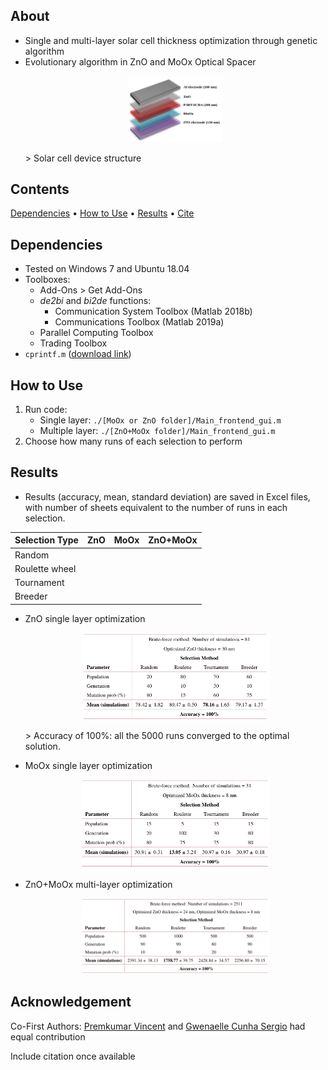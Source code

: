 ## About
* Single and multi-layer solar cell thickness optimization through genetic algorithm
* Evolutionary algorithm in ZnO and MoOx Optical Spacer
  <p align="center">
  <img src="./assets/solar_cell_device_structure.png" width="150" alt="Solar cell device structure">
  </p>
  > Solar cell device structure

## Contents
[Dependencies](#dependencies) • [How to Use](#how-to-use) • [Results](#results) • [Cite](#acknowledgement)

## Dependencies
* Tested on Windows 7 and Ubuntu 18.04
* Toolboxes:
    * Add-Ons > Get Add-Ons
    * *de2bi* and *bi2de* functions:
        * Communication System Toolbox (Matlab 2018b)
        * Communications Toolbox (Matlab 2019a)
    * Parallel Computing Toolbox
    * Trading Toolbox
* `cprintf.m` ([download link](https://www.mathworks.com/matlabcentral/fileexchange/24093-cprintf-display-formatted-colored-text-in-the-command-window))

## How to Use
1. Run code:
    * Single layer: `./[MoOx or ZnO folder]/Main_frontend_gui.m`
    * Multiple layer: `./[ZnO+MoOx folder]/Main_frontend_gui.m`
2. Choose how many runs of each selection to perform

## Results
* Results (accuracy, mean, standard deviation) are saved in Excel files, with number of sheets equivalent to the number of runs in each selection.

| Selection Type | ZnO | MoOx | ZnO+MoOx |
| -------------- | --- | ---- | -------- |
| Random |  | | |
| Roulette wheel | | | |
| Tournament | | | |
| Breeder | [](./ZnO%20optical%20spacer%20optimization%20files/RESULTS/Breeder_Accuracy_results.xlsx) | | |

* ZnO single layer optimization
  <p align="center">
  <img src="./assets/optim_zno.png" width="300" alt="ZnO single">
  </p>
  > Accuracy of 100%: all the 5000 runs converged to the optimal solution.

* MoOx single layer optimization
  <p align="center">
  <img src="./assets/optim_moox.png" width="300" alt="ZnO single">
  </p>

* ZnO+MoOx multi-layer optimization
  <p align="center">
  <img src="./assets/optim_zno_moox.png" width="300" alt="ZnO+MoOx">
  </p>


## Acknowledgement
Co-First Authors: [Premkumar Vincent](https://github.com/vinpremkumar) and [Gwenaelle Cunha Sergio](https://github.com/gcunhase) had equal contribution

Include citation once available
